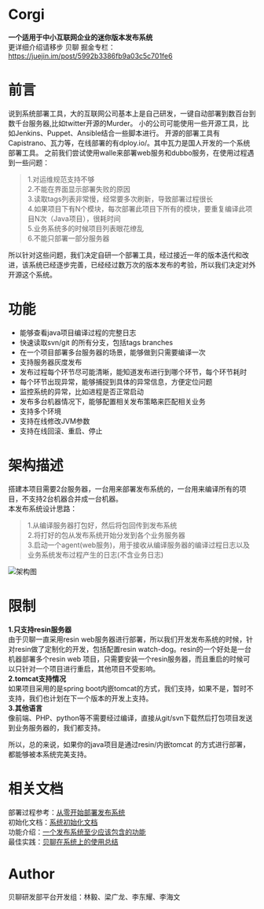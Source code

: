 Corgi
=======

**一个适用于中小互联网企业的迷你版本发布系统**  
更详细介绍请移步 贝聊 掘金专栏：https://juejin.im/post/5992b3386fb9a03c5c701fe6

# 前言
说到系统部署工具，大的互联网公司基本上是自己研发，一键自动部署到数百台到数千台服务器,比如twitter开源的Murder。
小的公司可能使用一些开源工具，比如Jenkins、Puppet、Ansible结合一些脚本进行。
开源的部署工具有Capistrano、瓦力等，在线部署的有dploy.io/。其中瓦力是国人开发的一个系统部署工具。
之前我们尝试使用walle来部署web服务和dubbo服务，在使用过程遇到一些问题：  

> 1.对运维规范支持不够  
> 2.不能在界面显示部署失败的原因  
> 3.读取tags列表非常慢，经常要多次刷新，导致部署过程很长  
> 4.如果项目下有N个模块，每次部署此项目下所有的模块，要重复编译此项目N次（Java项目），很耗时间  
> 5.业务系统多的时候项目列表眼花缭乱  
> 6.不能只部署一部分服务器  

所以针对这些问题，我们决定自研一个部署工具，经过接近一年的版本迭代和改进，该系统已经逐步完善，已经经过数万次的版本发布的考验，所以我们决定对外开源这个系统。

# 功能

- 能够查看java项目编译过程的完整日志  
- 快速读取svn/git 的所有分支，包括tags branches  
- 在一个项目部署多台服务器的场景，能够做到只需要编译一次  
- 支持服务器灰度发布
- 发布过程每个环节尽可能清晰，能知道发布进行到哪个环节，每个环节耗时
- 每个环节出现异常，能够捕捉到具体的异常信息，方便定位问题
- 监控系统的异常，比如进程是否正常启动
- 发布多台机器情况下，能够配置相关发布策略来匹配相关业务
- 支持多个环境  
- 支持在线修改JVM参数  
- 支持在线回滚、重启、停止

# 架构描述
搭建本项目需要2台服务器，一台用来部署发布系统的，一台用来编译所有的项目，不支持2台机器合并成一台机器。  
本发布系统设计思路：
> 1.从编译服务器打包好，然后将包回传到发布系统  
> 2.将打好的包从发布系统开始分发到各个业务服务器  
> 3.启动一个agent(web服务)，用于接收从编译服务器的编译过程日志以及业务系统发布过程产生的日志(不含业务日志)   

![架构图](http://7xrmyq.com1.z0.glb.clouddn.com/deploy2.png)

# 限制
**1.只支持resin服务器**  
由于贝聊一直采用resin web服务器进行部署，所以我们开发发布系统的时候，针对resin做了定制化的开发，包括配置resin watch-dog。resin的一个好处是一台机器部署多个resin web
项目，只需要安装一个resin服务器，而且重启的时候可以只针对一个项目进行重启，其他项目不受影响。  
**2.tomcat支持情况**  
如果项目采用的是spring boot内嵌tomcat的方式，我们支持，如果不是，暂时不支持，我们也计划在下一个版本的开发上支持。  
**3.其他语言**  
像前端、PHP、python等不需要经过编译，直接从git/svn下载然后打包项目发送到业务服务器的，我们都支持。

所以，总的来说，如果你的java项目是通过resin/内嵌tomcat 的方式进行部署，都能够被本系统完美支持。

# 相关文档
部署过程参考：[从零开始部署发布系统](/doc/从零开始部署发布系统.md)  
初始化文档：[系统初始化文档](/doc/init.md)  
功能介绍：[一个发布系统至少应该包含的功能](/doc/a-deployment-system.md)    
最佳实践：[贝聊在系统上的使用总结](/doc/best-practice-in-BL.md)  


# Author
贝聊研发部平台开发组：林毅、梁广龙、李东耀、李海文  
